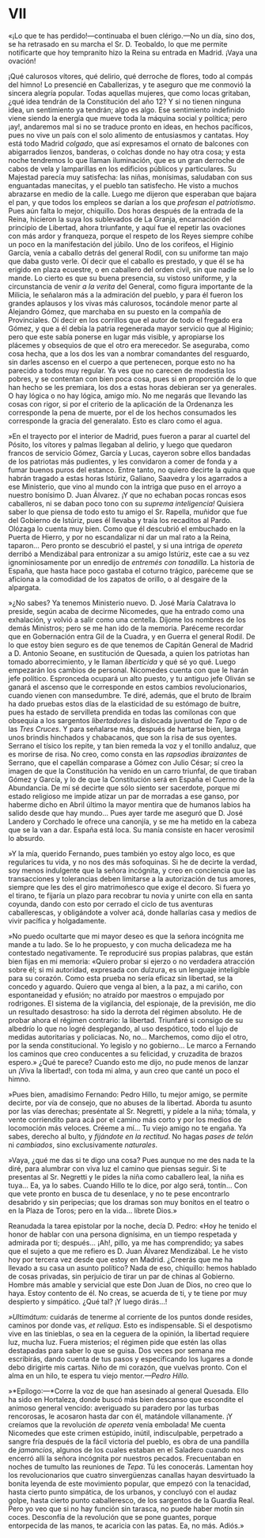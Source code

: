 # VII

«¡Lo que te has perdido!—continuaba el buen clérigo.—No un día, sino dos, se
ha retrasado en su marcha el Sr. D. Teobaldo, lo que me permite notificarte que
hoy tempranito hizo la Reina su entrada en Madrid. ¡Vaya una ovación!

¡Qué calurosos vítores, qué delirio, qué derroche de flores, todo al compás del
himno! Lo presencié en Caballerizas, y te aseguro que me conmovió la sincera
alegría popular. Todas aquellas mujeres, que como locas gritaban, ¿qué idea
tendrán de la Constitución del año 12? Y si no tienen ninguna idea, un
sentimiento ya tendrán; algo es algo. Ese sentimiento indefinido viene siendo
la energía que mueve toda la máquina social y política; pero ¡ay!, andaremos
mal si no se traduce pronto en ideas, en hechos pacíficos, pues no vive un país
con el solo alimento de entusiasmos y cantatas. Hoy está todo Madrid *colgado*,
que así expresamos el ornato de balcones con abigarrados lienzos, banderas,
o colchas donde no hay otra cosa; y esta noche tendremos lo que llaman
iluminación, que es un gran derroche de cabos de vela y lamparillas en los
edificios públicos y particulares. Su Majestad parecía muy satisfecha: las
niñas, monísimas, saludaban con sus enguantadas manecitas, y el pueblo tan
satisfecho. He visto a muchos abrazarse en medio de la calle. Luego me dijeron
que esperaban que bajara el pan, y que todos los empleos se darían a los que
*profesan el patriotismo*. Pues aún falta lo mejor, chiquillo. Dos horas
después de la entrada de la Reina, hicieron la suya los sublevados de La
Granja, encarnación del principio de Libertad, ahora triunfante, y aquí fue el
repetir las ovaciones con más ardor y franqueza, porque el respeto de los Reyes
siempre cohíbe un poco en la manifestación del júbilo. Uno de los corifeos, el
Higinio García, venía a caballo detrás del general Rodil, con su uniforme tan
majo que daba gusto verle. Oí decir que el caballo es prestado, y que él se ha
erigido en plaza ecuestre, o en caballero del orden civil, sin que nadie se lo
mande. Lo cierto es que su buena presencia, su vistoso uniforme, y la
circunstancia de venir *a la verita* del General, como figura importante de la
Milicia, le señalaron más a la admiración del pueblo, y para él fueron los
grandes aplausos y los vivas más calurosos, tocándole menor parte al Alejandro
Gómez, que marchaba en su puesto en la compañía de Provinciales. Oí decir en
los corrillos que el autor de todo el fregado era Gómez, y que a él debía la
patria regenerada mayor servicio que al Higinio; pero que este sabía ponerse en
lugar más visible, y apropiarse los plácemes y obsequios de que el otro era
merecedor. Se aseguraba, como cosa hecha, que a los dos les van a nombrar
comandantes del resguardo, sin darles ascenso en el cuerpo a que pertenecen,
porque esto no ha parecido a todos muy regular. Ya ves que no carecen de
modestia los pobres, y se contentan con bien poca cosa, pues si en proporción
de lo que han hecho se les premiara, los dos a estas horas debieran ser ya
generales. O hay lógica o no hay lógica, amigo mío. No me negarás que llevando
las cosas con rigor, si por el criterio de la aplicación de la Ordenanza les
corresponde la pena de muerte, por el de los hechos consumados les corresponde
la gracia del generalato. Esto es claro como el agua.

»En el trayecto por el interior de Madrid, pues fueron a parar al cuartel del
Pósito, los vítores y palmas llegaban al delirio, y luego que quedaron francos
de servicio Gómez, García y Lucas, cayeron sobre ellos bandadas de los
patriotas más pudientes, y les convidaron a comer de fonda y a fumar buenos
puros del estanco. Entre tanto, no quiero decirte la quina que habrán tragado
a estas horas Istúriz, Galiano, Saavedra y los agarrados a ese Ministerio, que
vino al mundo con la intriga que puso en el arroyo a nuestro bonísimo D. Juan
Álvarez. ¡Y que no echaban pocas roncas esos caballeros, ni se daban poco tono
con su *suprema inteligencia!* Quisiera saber lo que piensa de todo esto tu
amigo el Sr. Rapella, muñidor que fue del Gobierno de Istúriz, pues él llevaba
y traía los recaditos al Pardo. Olózaga lo cuenta muy bien. Como que él
descubrió el embuchado en la Puerta de Hierro, y por no escandalizar ni dar un
mal rato a la Reina, taparon... Pero pronto se descubrió el pastel, y si una
intriga de *opereta* derribó a Mendizábal para entronizar a su amigo Istúriz,
este cae a su vez ignominiosamente por un enredijo de *entremés con tonadilla*.
La historia de España, que hasta hace poco gastaba el coturno trágico, paréceme
que se aficiona a la comodidad de los zapatos de orillo, o al desgaire de la
alpargata.

»¿No sabes? Ya tenemos Ministerio nuevo. D. José María Calatrava lo preside,
según acaba de decirme Nicomedes, que ha entrado como una exhalación, y volvió
a salir como una centella. Díjome los nombres de los demás Ministros; pero se
me han ido de la memoria. Paréceme recordar que en Gobernación entra Gil de la
Cuadra, y en Guerra el general Rodil. De lo que estoy bien seguro es de que
tenemos de Capitán General de Madrid a D. Antonio Seoane, en sustitución de
Quesada, a quien los patriotas han tomado aborrecimiento, y le llaman
*liberticida* y qué sé yo qué. Luego empezarán los cambios de personal.
Nicomedes cuenta con que le harán jefe político. Espronceda ocupará un alto
puesto, y tu antiguo jefe Oliván se ganará el ascenso que le corresponde en
estos cambios revolucionarios, cuando vienen con mansedumbre. Te diré, además,
que el bruto de Ibraim ha dado pruebas estos días de la elasticidad de su
estómago de buitre, pues ha estado de servilleta prendida en todas las
comilonas con que obsequia a los sargentos *libertadores* la dislocada juventud
de *Tepa* o de las *Tres Cruces*. Y para señalarse más, después de hartarse
bien, larga unos brindis hinchados y chabacanos, que son la risa de sus
oyentes. Serrano el tísico los repite, y tan bien remeda la voz y el tonillo
andaluz, que es morirse de risa. No creo, como consta en las *rapsodias
ibraizantes* de Serrano, que el capellán comparase a Gómez con Julio César; sí
creo la imagen de que la Constitución ha venido en un carro triunfal, de que
tiraban Gómez y García, y lo de que la Constitución será en España el Cuerno de
la Abundancia. De mí sé decirte que sólo siento ser sacerdote, porque mi estado
religioso me impide atizar un par de morradas a ese ganso, por haberme dicho en
Abril último la mayor mentira que de humanos labios ha salido desde que hay
mundo... Pues ayer tarde me aseguró que D. José Landero y Corchado le ofrece
una canonjía, y se me ha metido en la cabeza que se la van a dar. España está
loca. Su manía consiste en hacer verosímil lo absurdo.

»Y la mía, querido Fernando, pues también yo estoy algo loco, es que
regularices tu vida, y no nos des más sofoquinas. Si he de decirte la verdad,
soy menos indulgente que la señora incógnita, y creo en conciencia que las
transacciones y tolerancias deben limitarse a la autorización de tus amores,
siempre que les des el giro matrimoñesco que exige el decoro. Si fuera yo el
tirano, te fijaría un plazo para recobrar tu novia y unirte con ella en santa
coyunda, dando con esto por cerrado el ciclo de tus aventuras caballerescas,
y obligándote a volver acá, donde hallarías casa y medios de vivir pacífica
y holgadamente.

»No puedo ocultarte que mi mayor deseo es que la señora incógnita me mande a tu
lado. Se lo he propuesto, y con mucha delicadeza me ha contestado
negativamente. Te reproduciré sus propias palabras, que están bien fijas en mi
memoria: «Quiero probar si ejerzo o no verdadera atracción sobre él; si mi
autoridad, expresada con dulzura, es un lenguaje inteligible para su corazón.
Como esta prueba no sería eficaz sin libertad, se la concedo y aguardo. Quiero
que venga al bien, a la paz, a mi cariño, con espontaneidad y efusión; no
atraído por maestros o empujado por rodrigones. El sistema de la vigilancia,
del espionaje, de la previsión, me dio un resultado desastroso: ha sido la
derrota del régimen absoluto. He de probar ahora el régimen contrario: la
libertad. Triunfaré si consigo de su albedrío lo que no logré desplegando, al
uso despótico, todo el lujo de medidas autoritarias y policiacas. No, no...
Marchemos, como dijo el otro, por la senda constitucional. Yo legislo y no
gobierno... Le marco a Fernando los caminos que creo conducentes a su
felicidad, y cruzadita de brazos espero.» ¿Qué te parece? Cuando esto me dijo,
no pude menos de lanzar un ¡Viva la libertad!, con toda mi alma, y aun creo
que canté un poco el himno.

»Pues bien, amadísimo Fernando: Pedro Hillo, tu mejor amigo, se permite
decirte, por vía de consejo, que no abuses de la libertad. Aborda tu asunto por
las vías derechas; preséntate al Sr. Negretti, y pídele a la niña; tómala,
y vente corriendito para acá por el camino más corto y por los medios de
locomoción más veloces. Créeme a mí... Tu viejo amigo no te engaña. Ya sabes,
derecho al bulto, y *fijándote en la rectitud*. No hagas *pases de telón* ni
*cambiados*, sino exclusivamente *naturales*.

»Vaya, ¿qué me das si te digo una cosa? Pues aunque no me des nada te la diré,
para alumbrar con viva luz el camino que piensas seguir. Si te presentas al Sr.
Negretti y le pides la niña como caballero leal, la niña es tuya... Ea, ya lo
sabes. Cuando Hillo te lo dice, por algo será, tontín... Con que vete pronto en
busca de tu desenlace, y no te pese encontrarlo desabrido y sin peripecias; que
los dramas son muy bonitos en el teatro o en la Plaza de Toros; pero en la
vida... líbrete Dios.»

Reanudada la tarea epistolar por la noche, decía D. Pedro: «Hoy he tenido el
honor de hablar con una persona dignísima, en un tiempo respetada y admirada
por ti; después... ¡Ah!, pillo, ya me has comprendido; ya sabes que el sujeto
a que me refiero es D. Juan Álvarez Mendizábal. Le he visto hoy por tercera vez
desde que estoy en Madrid. ¿Creerás que me ha llevado a su casa un asunto
político? Nada de eso, chiquillo: hemos hablado de cosas privadas, sin
perjuicio de tirar un par de chinas al Gobierno. Hombre más amable y servicial
que este Don Juan de Dios, no creo que lo haya. Estoy contento de él. No creas,
se acuerda de ti, y te tiene por muy despierto y simpático. ¿Qué tal? ¡Y luego
dirás...!

*»Ultimátum:* cuidarás de tenerme al corriente de los puntos donde resides,
caminos por donde vas, *et reliqua*. Esto es indispensable. Si el despotismo
vive en las tinieblas, o sea en la ceguera de la opinión, la libertad requiere
luz, mucha luz. Fuera misterios; el régimen pide que estén las ollas destapadas
para saber lo que se guisa. Dos veces por semana me escribirás, dando cuenta de
tus pasos y especificando los lugares a donde debo dirigirte mis cartas. Niño
de mi corazón, que vuelvas pronto. Con el alma en un hilo, te espera tu viejo
mentor.*—Pedro Hillo.*

»*Epílogo:—*Corre la voz de que han asesinado al general Quesada. Ello ha sido
en Hortaleza, donde buscó más bien descanso que escondite el animoso general
vencido: averiguado su paradero por las turbas rencorosas, le acosaron hasta
dar con él, matándole villanamente. ¡Y creíamos que la revolución *de opereta*
venía embolada! Me cuenta Nicomedes que este crimen estúpido, inútil,
indisculpable, perpetrado a sangre fría después de la fácil victoria del
pueblo, es obra de una pandilla de *jamancios*, algunos de los cuales estaban
en el Saladero cuando nos encerró allí la señora incógnita por nuestros
pecados. Frecuentaban en noches de tumulto las reuniones de *Tepa*. Tú les
conocerás. Lamentan hoy los revolucionarios que cuatro sinvergüenzas canallas
hayan desvirtuado la bonita leyenda de este movimiento popular, que empezó con
la tenacidad, hasta cierto punto simpática, de los urbanos, y concluyó con el
audaz golpe, hasta cierto punto caballeresco, de los sargentos de la Guardia
Real. Pero yo veo que si no hay función sin tarasca, no puede haber motín sin
coces. Desconfía de la revolución que se pone guantes, porque entorpecida de
las manos, te acaricia con las patas. Ea, no más. Adiós.»
